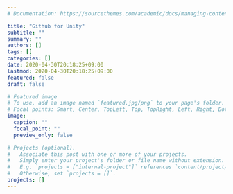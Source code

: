 ```yaml
---
# Documentation: https://sourcethemes.com/academic/docs/managing-content/

title: "Github for Unity"
subtitle: ""
summary: ""
authors: []
tags: []
categories: []
date: 2020-04-30T20:18:25+09:00
lastmod: 2020-04-30T20:18:25+09:00
featured: false
draft: false

# Featured image
# To use, add an image named `featured.jpg/png` to your page's folder.
# Focal points: Smart, Center, TopLeft, Top, TopRight, Left, Right, BottomLeft, Bottom, BottomRight.
image:
  caption: ""
  focal_point: ""
  preview_only: false

# Projects (optional).
#   Associate this post with one or more of your projects.
#   Simply enter your project's folder or file name without extension.
#   E.g. `projects = ["internal-project"]` references `content/project/deep-learning/index.md`.
#   Otherwise, set `projects = []`.
projects: []
---
```


